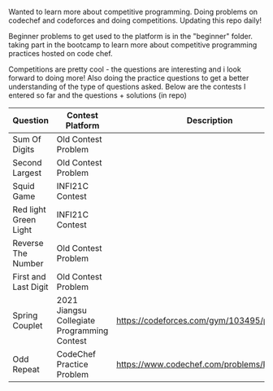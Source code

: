 Wanted to learn more about competitive programming. Doing problems on codechef and codeforces and doing competitions. Updating this repo daily! 

Beginner problems to get used to the platform is in the "beginner" folder.
taking part in the bootcamp to learn more about competitive programming practices hosted on code chef. 

Competitions are pretty cool - the questions are interesting and i look forward to doing more! Also doing the practice questions to get a better understanding of the type of questions asked. Below are the contests I entered so far and the questions + solutions (in repo)



| Question| Contest Platform | Description | 
|---------|----------|------|
|   Sum Of Digits    |   Old Contest Problem    |   |
|   Second Largest    |   Old Contest Problem    |   |
|   Squid Game    |   INFI21C Contest    |   |
|   Red light Green Light    |   INFI21C Contest    |   |
|   Reverse The Number    |   Old Contest Problem    |   |
|   First and Last Digit    |   Old Contest Problem    |   |
| Spring Couplet| 2021 Jiangsu Collegiate Programming Contest |https://codeforces.com/gym/103495/problem/A   | 
|Odd Repeat| CodeChef Practice Problem| https://www.codechef.com/problems/REPEAT |




